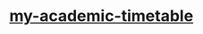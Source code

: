 [my-academic-timetable](https://dirkarnez.github.io/my-academic-timetable)
==========================================================================
